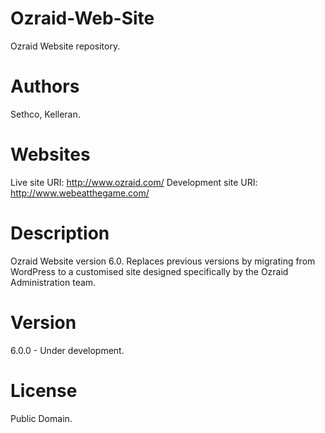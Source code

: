 # Ozraid-Web-Site
Ozraid Website repository.

# Authors
Sethco, Kelleran.

# Websites
Live site URI: http://www.ozraid.com/
Development site URI: http://www.webeatthegame.com/

# Description
Ozraid Website version 6.0. Replaces previous versions by migrating from WordPress to a customised site designed specifically by the Ozraid Administration team.

# Version
6.0.0 - Under development.

# License
Public Domain.